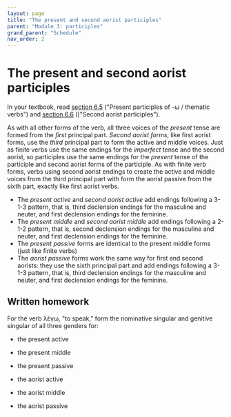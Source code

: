 ```yaml
---
layout: page
title: "The present and second aorist participles"
parent: "Module 3: participles"
grand_parent: "Schedule"
nav_order: 2
---
```



# The present and second aorist participles

In your textbook, read [section 6.5](https://hellenike.github.io/textbook/topics/module3/presentparticiples/) ("Present participles of -ω / thematic verbs") and [section 6.6](https://hellenike.github.io/textbook/topics/module3/aorist2participles/) ()"Second aorist participles").

As with all other forms of the verb, all three voices of the *present* tense are formed from the *first* principal part.  *Second aorist forms*, like first aorist forms, use the *third* principal part to form the active and middle voices.  Just as finite verbs use the same endings for the *imperfect* tense and the second aorist, so participles use the same endings for the *present* tense of the participle and second aorist forms of the participle.  As with finite verb forms, verbs using second aorist endings to create the active and middle voices from the third principal part with form the aorist passive from the sixth part, exactly like first aorist verbs.


- The *present active* and *second aorist active* add endings following a 3-1-3 pattern, that is, third declension endings for the masculine and neuter, and first declension endings for the feminine.
- The *present middle* and *second aorist middle* add endings following a 2-1-2 pattern, that is, second declension endings for the masculine and neuter, and first declension endings for the feminine.
- The *present passive* forms are identical to the present middle forms (just like finite verbs)
- The *aorist passive* forms work the same way for first and second aorists: they use the sixth principal part and add endings following a 3-1-3 pattern, that is, third declension endings for the masculine and neuter, and first declension endings for the feminine.


## Written homework

For the verb λέγω, "to speak," form the nominative singular and genitive singular of all three genders for:


- the present active
- the present middle
- the present passive


- the aorist active
- the aorist middle
- the aorist passive


